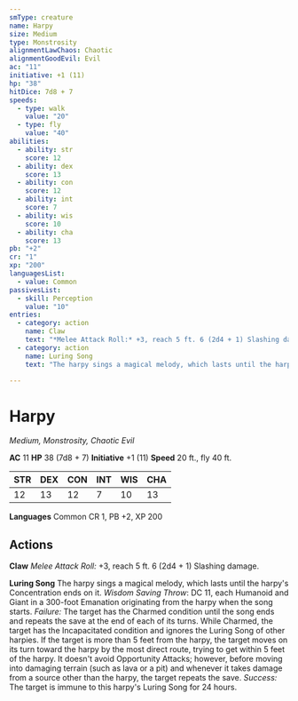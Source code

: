 ```yaml
---
smType: creature
name: Harpy
size: Medium
type: Monstrosity
alignmentLawChaos: Chaotic
alignmentGoodEvil: Evil
ac: "11"
initiative: +1 (11)
hp: "38"
hitDice: 7d8 + 7
speeds:
  - type: walk
    value: "20"
  - type: fly
    value: "40"
abilities:
  - ability: str
    score: 12
  - ability: dex
    score: 13
  - ability: con
    score: 12
  - ability: int
    score: 7
  - ability: wis
    score: 10
  - ability: cha
    score: 13
pb: "+2"
cr: "1"
xp: "200"
languagesList:
  - value: Common
passivesList:
  - skill: Perception
    value: "10"
entries:
  - category: action
    name: Claw
    text: "*Melee Attack Roll:* +3, reach 5 ft. 6 (2d4 + 1) Slashing damage."
  - category: action
    name: Luring Song
    text: "The harpy sings a magical melody, which lasts until the harpy's  Concentration ends on it. *Wisdom Saving Throw*: DC 11, each Humanoid and Giant in a 300-foot Emanation originating from the harpy when the song starts. *Failure:*  The target has the Charmed condition until the song ends and repeats the save at the end of each of its turns. While Charmed, the target has the Incapacitated condition and ignores the Luring Song of other harpies. If the target is more than 5 feet from the harpy, the target moves on its turn toward the harpy by the most direct route, trying to get within 5 feet of the harpy. It doesn't avoid Opportunity Attacks; however, before moving into damaging terrain (such as lava or a pit) and whenever it takes damage from a source other than the harpy, the target repeats the save. *Success:*  The target is immune to this harpy's Luring Song for 24 hours."

---
```


# Harpy
*Medium, Monstrosity, Chaotic Evil*

**AC** 11
**HP** 38 (7d8 + 7)
**Initiative** +1 (11)
**Speed** 20 ft., fly 40 ft.

| STR | DEX | CON | INT | WIS | CHA |
| --- | --- | --- | --- | --- | --- |
| 12 | 13 | 12 | 7 | 10 | 13 |

**Languages** Common
CR 1, PB +2, XP 200

## Actions

**Claw**
*Melee Attack Roll:* +3, reach 5 ft. 6 (2d4 + 1) Slashing damage.

**Luring Song**
The harpy sings a magical melody, which lasts until the harpy's  Concentration ends on it. *Wisdom Saving Throw*: DC 11, each Humanoid and Giant in a 300-foot Emanation originating from the harpy when the song starts. *Failure:*  The target has the Charmed condition until the song ends and repeats the save at the end of each of its turns. While Charmed, the target has the Incapacitated condition and ignores the Luring Song of other harpies. If the target is more than 5 feet from the harpy, the target moves on its turn toward the harpy by the most direct route, trying to get within 5 feet of the harpy. It doesn't avoid Opportunity Attacks; however, before moving into damaging terrain (such as lava or a pit) and whenever it takes damage from a source other than the harpy, the target repeats the save. *Success:*  The target is immune to this harpy's Luring Song for 24 hours.
